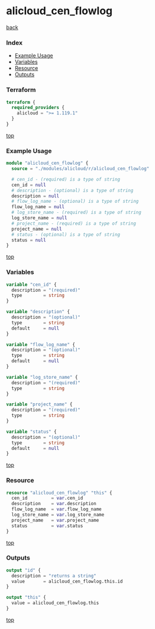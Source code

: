 # alicloud_cen_flowlog

[back](../alicloud.md)

### Index

- [Example Usage](#example-usage)
- [Variables](#variables)
- [Resource](#resource)
- [Outputs](#outputs)

### Terraform

```terraform
terraform {
  required_providers {
    alicloud = ">= 1.119.1"
  }
}
```

[top](#index)

### Example Usage

```terraform
module "alicloud_cen_flowlog" {
  source = "./modules/alicloud/r/alicloud_cen_flowlog"

  # cen_id - (required) is a type of string
  cen_id = null
  # description - (optional) is a type of string
  description = null
  # flow_log_name - (optional) is a type of string
  flow_log_name = null
  # log_store_name - (required) is a type of string
  log_store_name = null
  # project_name - (required) is a type of string
  project_name = null
  # status - (optional) is a type of string
  status = null
}
```

[top](#index)

### Variables

```terraform
variable "cen_id" {
  description = "(required)"
  type        = string
}

variable "description" {
  description = "(optional)"
  type        = string
  default     = null
}

variable "flow_log_name" {
  description = "(optional)"
  type        = string
  default     = null
}

variable "log_store_name" {
  description = "(required)"
  type        = string
}

variable "project_name" {
  description = "(required)"
  type        = string
}

variable "status" {
  description = "(optional)"
  type        = string
  default     = null
}
```

[top](#index)

### Resource

```terraform
resource "alicloud_cen_flowlog" "this" {
  cen_id         = var.cen_id
  description    = var.description
  flow_log_name  = var.flow_log_name
  log_store_name = var.log_store_name
  project_name   = var.project_name
  status         = var.status
}
```

[top](#index)

### Outputs

```terraform
output "id" {
  description = "returns a string"
  value       = alicloud_cen_flowlog.this.id
}

output "this" {
  value = alicloud_cen_flowlog.this
}
```

[top](#index)